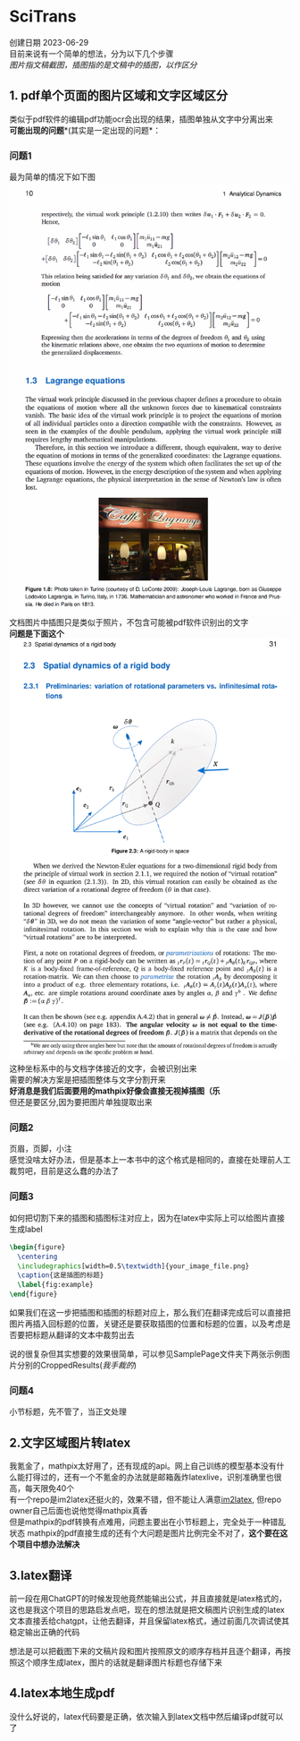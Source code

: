 # SciTrans
创建日期 2023-06-29  
目前来说有一个简单的想法，分为以下几个步骤  
*图片指文稿截图，插图指的是文稿中的插图，以作区分*  
## 1. pdf单个页面的图片区域和文字区域区分  
类似于pdf软件的编辑pdf功能ocr会出现的结果，插图单独从文字中分离出来  
**可能出现的问题***(其实是一定出现的问题*：   
### 问题1  
最为简单的情况下如下图  
![page_1](SamplePages/page_1/page_1.png)  
文档图片中插图只是类似于照片，不包含可能被pdf软件识别出的文字  
**问题是下面这个**    
![page_2](SamplePages/page_2/page_2.png)  
这种坐标系中的与文档字体接近的文字，会被识别出来  
需要的解决方案是把插图整体与文字分割开来  
**好消息是我们后面要用的mathpix好像会直接无视掉插图（乐**  
但还是要区分,因为要把图片单独提取出来  

### 问题2  
页眉，页脚，小注  
感觉没啥太好办法，但是基本上一本书中的这个格式是相同的，直接在处理前人工裁剪吧，目前是这么蠢的办法了  

### 问题3  
如何把切割下来的插图和插图标注对应上，因为在latex中实际上可以给图片直接生成label  
```latex
\begin{figure}
  \centering
  \includegraphics[width=0.5\textwidth]{your_image_file.png}
  \caption{这是插图的标题}
  \label{fig:example}
\end{figure}
```
如果我们在这一步把插图和插图的标题对应上，那么我们在翻译完成后可以直接把图片再插入回标题的位置，关键还是要获取插图的位置和标题的位置，以及考虑是否要把标题从翻译的文本中裁剪出去  

说的很复杂但其实想要的效果很简单，可以参见SamplePage文件夹下两张示例图片分别的CroppedResults(*我手裁的*)  


### 问题4  
小节标题，先不管了，当正文处理  

## 2.文字区域图片转latex  
我氪金了，mathpix太好用了，还有现成的api。网上自己训练的模型基本没有什么能打得过的，还有一个不氪金的办法就是邮箱轰炸latexlive，识别准确里也很高，每天限免40个   
有一个repo是im2latex还挺火的，效果不错，但不能让人满意[im2latex](https://github.com/kingyiusuen/image-to-latex), 但repo owner自己后面也说他觉得mathpix真香    
但是mathpix的pdf转换有点难用，问题主要出在小节标题上，完全处于一种错乱状态
mathpix的pdf直接生成的还有个大问题是图片比例完全不对了，**这个要在这个项目中想办法解决**  

## 3.latex翻译  
前一段在用ChatGPT的时候发现他竟然能输出公式，并且直接就是latex格式的，这也是我这个项目的思路启发点吧，现在的想法就是把文稿图片识别生成的latex文本直接丢给chatgpt，让他去翻译，并且保留latex格式，通过前面几次调试使其稳定输出正确的代码  

想法是可以把截图下来的文稿片段和图片按照原文的顺序存档并且逐个翻译，再按照这个顺序生成latex，图片的话就是翻译图片标题也存储下来  


## 4.latex本地生成pdf  
没什么好说的，latex代码要是正确，依次输入到latex文档中然后编译pdf就可以了  

 

